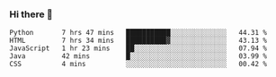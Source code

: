 ### Hi there 👋

<!--START_SECTION:waka-->
```text
Python       7 hrs 47 mins   ███████████░░░░░░░░░░░░░░   44.31 % 
HTML         7 hrs 34 mins   ██████████▓░░░░░░░░░░░░░░   43.13 % 
JavaScript   1 hr 23 mins    ██░░░░░░░░░░░░░░░░░░░░░░░   07.94 % 
Java         42 mins         █░░░░░░░░░░░░░░░░░░░░░░░░   03.99 % 
CSS          4 mins          ░░░░░░░░░░░░░░░░░░░░░░░░░   00.42 % 
```
<!--END_SECTION:waka-->


<!--
**AnkelMauCastillo/AnkelMauCastillo** is a ✨ _special_ ✨ repository because its `README.md` (this file) appears on your GitHub profile.

Here are some ideas to get you started:

- 🔭 I’m currently working on ...
- 🌱 I’m currently learning ...
- 👯 I’m looking to collaborate on ...
- 🤔 I’m looking for help with ...
- 💬 Ask me about ...
- 📫 How to reach me: ...
- 😄 Pronouns: ...
- ⚡ Fun fact: ...
-->
